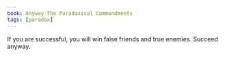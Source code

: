 ```yaml
---
book: Anyway-The Paradoxical Commandments
tags: [paradox]
---
```

If you are successful, you will win false friends and true enemies. Succeed anyway.